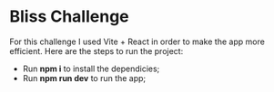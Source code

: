 # Bliss Challenge

For this challenge I used Vite + React in order to make the app more efficient. Here are the steps to run the project:
- Run **npm i** to install the dependicies;
- Run **npm run dev** to run the app;

